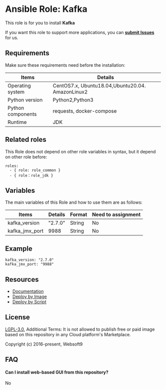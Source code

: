 Ansible Role: Kafka
=========

This role is for you to install **Kafka**  

If you want this role to support more applications, you can [**submit Issues**](https://github.com/websoft9dev/role_kafka/issues/new/choose) for us.

## Requirements

Make sure these requirements need before the installation:

| **Items**      | **Details** |
| ------------------| ------------------|
| Operating system | CentOS7.x, Ubuntu18.04,Ubuntu20.04. AmazonLinux2 |
| Python version | Python2,Python3  |
| Python components |  requests, docker-compose  |
| Runtime | JDK |

## Related roles

This Role does not depend on other role variables in syntax, but it depend on other role before:

```
roles:
  - { role: role_common }
  - { role：role_jdk }
```


## Variables

The main variables of this Role and how to use them are as follows:

| **Items**      | **Details** | **Format**  | **Need to assignment** |
| ------------------| ------------------|-----|-----|
| kafka_version | "2.7.0" | String | No |
| kafka_jmx_port | 9988 | String| No |

## Example

```
kafka_version: "2.7.0"
kafka_jmx_port: "9988"  
```

## Resources

* [Documentation](https://support.websoft9.com/docs/kafka)
* [Deploy by Image](https://apps.websoft9.com/kafka)
* [Deploy by Script](https://github.com/websoft9/ansible-kafka)


## License

[LGPL-3.0](/License.md), Additional Terms: It is not allowed to publish free or paid image based on this repository in any Cloud platform's Marketplace.

Copyright (c) 2016-present, Websoft9

## FAQ

#### Can I install web-based GUI from this repository?

No
